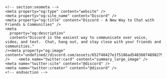 
<!DOCTYPE html>
<html>
  <head>    <meta charset="utf-8" />
    <meta content="width=device-width, initial-scale=1.0, maximum-scale=1, user-scalable=no" name="viewport" />

    <!-- section:seometa -->
    <meta property="og:type" content="website" />
    <meta property="og:site_name" content="Discord" />
    <meta property="og:title" content="Discord - A New Way to Chat with Friends & Communities" />
    <meta
      property="og:description"
      content="Discord is the easiest way to communicate over voice, video, and text.  Chat, hang out, and stay close with your friends and communities."
    /><meta property="og:image" content="undefined//discord.com/assets/652f40427e1f5186ad54836074898279.png" />    <meta name="twitter:card" content="summary_large_image" />
    <meta name="twitter:site" content="@discord" />
    <meta name="twitter:creator" content="@discord" />
    <!-- endsection -->
<link rel="stylesheet" href="/assets/532.d49196785d17cb9b60a9.css" integrity="sha256-ZbzTldaVkOIZ1NOQ3gaVmYyeeWdrhjxWmQ+AGTvQ7mM= sha512-/LyW2TFogfHylbd73BZRAqtxmZKLqBB8ItDsxMp7OQs4cdEltRzNN6w4FTFz6GNLp6Gl9MmnheDFYi7oiYkHtA=="><link rel="icon" href="/assets/ec2c34cadd4b5f4594415127380a85e6.ico" />    <!-- section:title -->
    <title>Discord</title>
    <!-- endsection -->
  </head>

  <body>
    <div id="app-mount"></div><script nonce="MTU4LDE4MCw3NiwyNDYsNDUsMTg1LDIzOCwxNg==">window.__OVERLAY__ = /overlay/.test(location.pathname)</script><script nonce="MTU4LDE4MCw3NiwyNDYsNDUsMTg1LDIzOCwxNg==">window.__BILLING_STANDALONE__ = /^\/billing/.test(location.pathname)</script><script nonce="MTU4LDE4MCw3NiwyNDYsNDUsMTg1LDIzOCwxNg==">window.GLOBAL_ENV = {
        API_ENDPOINT: '//discord.com/api',
        API_VERSION: 9,
        GATEWAY_ENDPOINT: 'wss://gateway.discord.gg',
        WEBAPP_ENDPOINT: '//discord.com',
        CDN_HOST: 'cdn.discordapp.com',
        ASSET_ENDPOINT: '//discord.com',
        MEDIA_PROXY_ENDPOINT: '//media.discordapp.net',
        WIDGET_ENDPOINT: '//discord.com/widget',
        INVITE_HOST: 'discord.gg',
        GUILD_TEMPLATE_HOST: 'discord.new',
        GIFT_CODE_HOST: 'discord.gift',
        RELEASE_CHANNEL: 'stable',
        MARKETING_ENDPOINT: '//discord.com',
        BRAINTREE_KEY: 'production_5st77rrc_49pp2rp4phym7387',
        STRIPE_KEY: 'pk_live_CUQtlpQUF0vufWpnpUmQvcdi',
        NETWORKING_ENDPOINT: '//router.discordapp.net',
        RTC_LATENCY_ENDPOINT: '//latency.discord.media/rtc',
        ACTIVITY_APPLICATION_HOST: 'discordsays.com',
        PROJECT_ENV: 'production',
        REMOTE_AUTH_ENDPOINT: '//remote-auth-gateway.discord.gg',
        SENTRY_TAGS: {"buildId":"feadab1454ba2a3eeb590d022a8ee34d87bf203d","buildType":"normal"},
        MIGRATION_SOURCE_ORIGIN: 'https://discordapp.com',
        MIGRATION_DESTINATION_ORIGIN: 'https://discord.com',
        HTML_TIMESTAMP: Date.now(),
        ALGOLIA_KEY: 'aca0d7082e4e63af5ba5917d5e96bed0',
      };</script><script nonce="MTU4LDE4MCw3NiwyNDYsNDUsMTg1LDIzOCwxNg==">!function(){if(null!=window.WebSocket){if(function(n){try{var e=localStorage.getItem(n);return null==e?null:JSON.parse(e)}catch(n){return null}}("token")&&!window.__OVERLAY__){var n=null!=window.DiscordNative||null!=window.require?"etf":"json",e=window.GLOBAL_ENV.GATEWAY_ENDPOINT+"/?encoding="+n+"&v="+window.GLOBAL_ENV.API_VERSION+"&compress=zlib-stream";console.log("[FAST CONNECT] connecting to: "+e);var o=new WebSocket(e);o.binaryType="arraybuffer";var t=Date.now(),i={open:!1,identify:!1,gateway:e,messages:[]};o.onopen=function(){console.log("[FAST CONNECT] connected in "+(Date.now()-t)+"ms"),i.open=!0},o.onclose=o.onerror=function(){window._ws=null},o.onmessage=function(n){i.messages.push(n)},window._ws={ws:o,state:i}}}}();</script><script src="/assets/c62551cdbdc666f631e9.js" integrity="sha256-G5ho1oArIe5JJeYNUXkjg4h+7jlUzIzmYQvUa55/tZ4= sha512-9g7YsYGj6QA7Pvli8Khoz8ZLMYPaoquWJVVEJCsIgRPc8qDsu1cKSVeCi8Rlwtj7+Fu3KMZylxPAHs/t52AfmQ=="></script><script src="/assets/ebcb7b1958b9a35914e8.js" integrity="sha256-Rr4RPIMH+h0lR4bdEG1lQC9KSG8MK0fEj8oP7/Vp7LU= sha512-y1bXvcyaUzF7mgftNf1UYUCJChd4QCSpB85lXpzqSABRA8S7wOZeE2ptBF+kfSTWG/+lJbJHnFiDCqP1mmlozw=="></script><script src="/assets/5086971663c2a2807824.js" integrity="sha256-22Hm1cIUA4JGqBJeTIpc9P7zQel0jMj6EUz+T/WK6Ho= sha512-bL0W0H9P5GSzeYAlFuAJZ4SS+zUaOOabL/i1KuANVQalWnrNkIMKW0iGAtU0EJKYboHH8KhVtTGTubmjtULzsw=="></script><script src="/assets/5ee4f9b0c1b7990cf328.js" integrity="sha256-5CmbTbtLj70CPwIXOkwgbz+mNRQiACNp7Q9MOskFPMk= sha512-utBlFXx4c7soMfRj6/4e8MTZYFgmOJsSNoxkn8hl8T9jdKMBwaPGjlGj8WGr0FiRH/T3KYwrG3ZlAwfpXkzRcQ=="></script>  </body>
</html>
